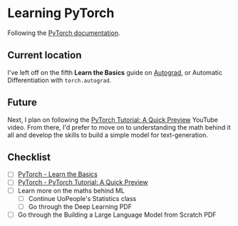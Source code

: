 # Learning PyTorch

Following the [PyTorch documentation](https://pytorch.org/tutorials/beginner/basics/intro.html).

## Current location

I've left off on the fifth **Learn the Basics** guide on [Autograd](https://docs.pytorch.org/tutorials/beginner/basics/autogradqs_tutorial.html), or Automatic Differentiation with `torch.autograd`.

## Future

Next, I plan on following the [PyTorch Tutorial: A Quick Preview](https://docs.pytorch.org/tutorials/beginner/deep_learning_60min_blitz.html) YouTube video. From there, I'd prefer to move on to understanding the math behind it all and develop the skills to build a simple model for text-generation.

## Checklist

- [ ] [PyTorch - Learn the Basics](https://docs.pytorch.org/tutorials/beginner/basics/intro.html)
- [ ] [PyTorch - PyTorch Tutorial: A Quick Preview](https://docs.pytorch.org/tutorials/beginner/deep_learning_60min_blitz.html)
- [ ] Learn more on the maths behind ML
  - [ ] Continue UoPeople's Statistics class
  - [ ] Go through the Deep Learning PDF
- [ ] Go through the Building a Large Language Model from Scratch PDF
